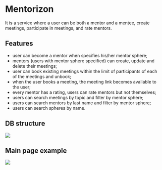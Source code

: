 # Mentorizon
It is a service where a user can be both a mentor and a mentee, create meetings, participate in meetings, and rate mentors.

## Features

* user can become a mentor when specifies his/her mentor sphere;
* mentors (users with mentor sphere specified) can create, update and delete their meetings;
* user can book existing meetings within the limit of participants of each of the meetings and unbook;
* when the user books a meeting, the meeting link becomes available to the user;
* every mentor has a rating, users can rate mentors but not themselves;
* users can search meetings by topic and filter by mentor sphere;
* users can search mentors by last name and filter by mentor sphere;
* users can search spheres by name.

## DB structure
![](C:\Users\38095\Desktop\DS\PYprojects\mentor_service\mentorizon_db.jpg)

## Main page example
![](C:\Users\38095\Desktop\DS\PYprojects\mentor_service\index_page.png)
